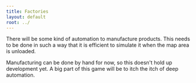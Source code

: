 ```yaml
---
title: Factories
layout: default
root: ../
---
```


There will be some kind of automation to manufacture products.
This needs to be done in such a way that it is efficient to simulate it
when the map area is unloaded.

Manufacturing can be done by hand for now, so this doesn't hold up development
yet. A big part of this game will be to itch the itch of deep automation.
